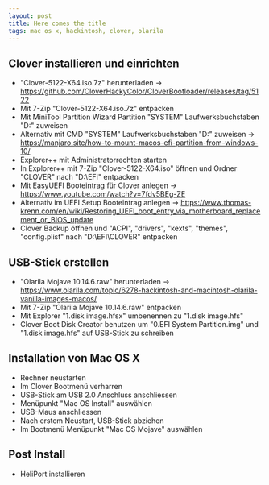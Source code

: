 ```yaml
---
layout: post
title: Here comes the title
tags: mac os x, hackintosh, clover, olarila
---
```


## Clover installieren und einrichten

- "Clover-5122-X64.iso.7z" herunterladen -> https://github.com/CloverHackyColor/CloverBootloader/releases/tag/5122
- Mit 7-Zip "Clover-5122-X64.iso.7z" entpacken
- Mit MiniTool Partition Wizard Partition "SYSTEM" Laufwerksbuchstaben "D:" zuweisen
- Alternativ mit CMD "SYSTEM" Laufwerksbuchstaben "D:" zuweisen -> https://manjaro.site/how-to-mount-macos-efi-partition-from-windows-10/
- Explorer++ mit Administratorrechten starten
- In Explorer++ mit 7-Zip "Clover-5122-X64.iso" öffnen und Ordner "CLOVER" nach "D:\EFI" entpacken
- Mit EasyUEFI Booteintrag für Clover anlegen -> https://www.youtube.com/watch?v=7fdv5BEg-ZE
- Alternativ im UEFI Setup Booteintrag anlegen -> https://www.thomas-krenn.com/en/wiki/Restoring_UEFI_boot_entry_via_motherboard_replacement_or_BIOS_update 
- Clover Backup öffnen und "ACPI", "drivers", "kexts", "themes", "config.plist" nach "D:\EFI\CLOVER" entpacken

## USB-Stick erstellen

- "Olarila Mojave 10.14.6.raw" herunterladen -> https://www.olarila.com/topic/6278-hackintosh-and-macintosh-olarila-vanilla-images-macos/
- Mit 7-Zip "Olarila Mojave 10.14.6.raw" entpacken
- Mit Explorer "1.disk image.hfsx" umbenennen zu "1.disk image.hfs"
- Clover Boot Disk Creator benutzen um "0.EFI System Partition.img" und "1.disk image.hfs" auf USB-Stick zu schreiben

## Installation von Mac OS X

- Rechner neustarten
- Im Clover Bootmenü verharren
- USB-Stick am USB 2.0 Anschluss anschliessen
- Menüpunkt "Mac OS Install" auswählen
- USB-Maus anschliessen
- Nach erstem Neustart, USB-Stick abziehen
- Im Bootmenü Menüpunkt "Mac OS Mojave" auswählen

## Post Install

- HeliPort installieren
